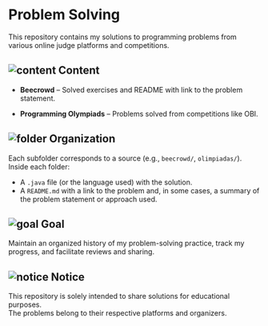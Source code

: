 # Problem Solving

This repository contains my solutions to programming problems from various online judge platforms and competitions.

## <img src="https://img.icons8.com/ios-glyphs/24/000000/book.png" alt="content" /> Content

- **Beecrowd** – Solved exercises and README with link to the problem statement.

- **Programming Olympiads** – Problems solved from competitions like OBI.

## <img src="https://img.icons8.com/ios-glyphs/24/000000/folder-invoices--v1.png" alt="folder" /> Organization

Each subfolder corresponds to a source (e.g., `beecrowd/`, `olimpiadas/`). Inside each folder:

- A `.java` file (or the language used) with the solution.
- A `README.md` with a link to the problem and, in some cases, a summary of the problem statement or approach used.

## <img src="https://img.icons8.com/ios-glyphs/24/000000/rocket.png" alt="goal" /> Goal

Maintain an organized history of my problem-solving practice, track my progress, and facilitate reviews and sharing.

## <img src="https://img.icons8.com/ios-glyphs/24/000000/error.png" alt="notice" /> Notice

This repository is solely intended to share solutions for educational purposes.  
The problems belong to their respective platforms and organizers.
